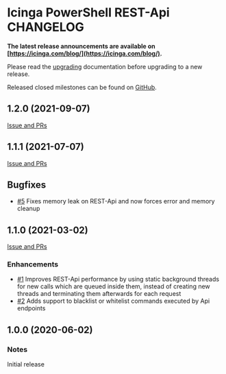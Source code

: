 # Icinga PowerShell REST-Api CHANGELOG

**The latest release announcements are available on [https://icinga.com/blog/](https://icinga.com/blog/).**

Please read the [upgrading](https://icinga.com/docs/windows/latest/restapi/doc/30-Upgrading-REST-Api)
documentation before upgrading to a new release.

Released closed milestones can be found on [GitHub](https://github.com/Icinga/icinga-powershell-restapi/milestones?state=closed).

## 1.2.0 (2021-09-07)

[Issue and PRs](https://github.com/Icinga/icinga-powershell-restapi/milestone/2?closed=1)

## 1.1.1 (2021-07-07)

[Issue and PRs](https://github.com/Icinga/icinga-powershell-restapi/milestone/3?closed=1)

## Bugfixes

* [#5](https://github.com/Icinga/icinga-powershell-restapi/pull/5) Fixes memory leak on REST-Api and now forces error and memory cleanup

## 1.1.0 (2021-03-02)

[Issue and PRs](https://github.com/Icinga/icinga-powershell-restapi/milestone/1?closed=1)

### Enhancements

* [#1](https://github.com/Icinga/icinga-powershell-restapi/pull/1) Improves REST-Api performance by using static background threads for new calls which are queued inside them, instead of creating new threads and terminating them afterwards for each request
* [#2](https://github.com/Icinga/icinga-powershell-restapi/pull/2) Adds support to blacklist or whitelist commands executed by Api endpoints


## 1.0.0 (2020-06-02)

### Notes

Initial release

